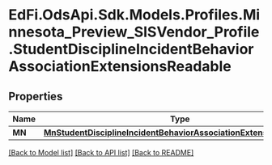 # EdFi.OdsApi.Sdk.Models.Profiles.Minnesota_Preview_SISVendor_Profile.StudentDisciplineIncidentBehaviorAssociationExtensionsReadable

## Properties

Name | Type | Description | Notes
------------ | ------------- | ------------- | -------------
**MN** | [**MnStudentDisciplineIncidentBehaviorAssociationExtensionReadable**](MnStudentDisciplineIncidentBehaviorAssociationExtensionReadable.md) |  | [optional] 

[[Back to Model list]](../README.md#documentation-for-models) [[Back to API list]](../README.md#documentation-for-api-endpoints) [[Back to README]](../README.md)


